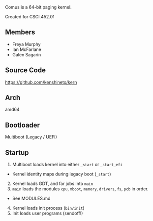 Comus is a 64-bit paging kernel.

Created for CSCI.452.01

## Members

- Freya Murphy
- Ian McFarlane
- Galen Sagarin

## Source Code

https://github.com/kenshineto/kern

## Arch

amd64

## Bootloader

Multiboot (Legacy / UEFI)

## Startup

1. Multiboot loads kernel into either `_start` or `_start_efi`
  -  Kernel identity maps during legacy boot (`_start`)
2. Kernel loads GDT, and far jobs into `main`
3. `main` loads the modules `cpu`, `mboot`, `memory`, `drivers`, `fs`, `pcb` in order.
  - See MODULES.md
4. Kernel loads init process (`bin/init`)
5. Init loads user programs (sendoff!)
